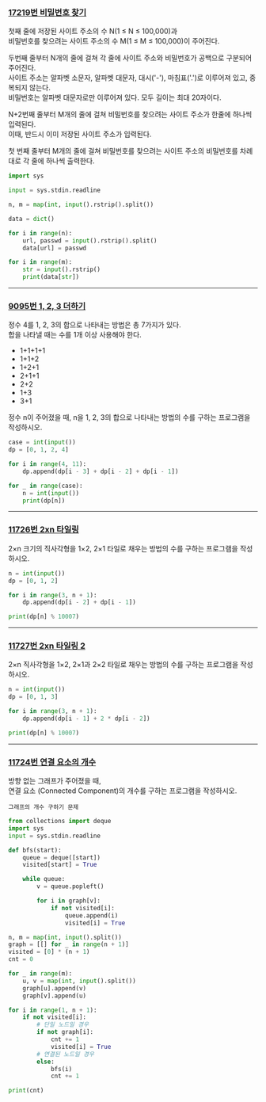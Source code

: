 ### [17219번 비밀번호 찾기](https://www.acmicpc.net/problem/17219)

첫째 줄에 저장된 사이트 주소의 수 N(1 ≤ N ≤ 100,000)과  
비밀번호를 찾으려는 사이트 주소의 수 M(1 ≤ M ≤ 100,000)이 주어진다.

두번째 줄부터 N개의 줄에 걸쳐 각 줄에 사이트 주소와 비밀번호가 공백으로 구분되어 주어진다.  
사이트 주소는 알파벳 소문자, 알파벳 대문자, 대시('-'), 마침표('.')로 이루어져 있고, 중복되지 않는다.  
비밀번호는 알파벳 대문자로만 이루어져 있다. 모두 길이는 최대 20자이다.

N+2번째 줄부터 M개의 줄에 걸쳐 비밀번호를 찾으려는 사이트 주소가 한줄에 하나씩 입력된다.  
이때, 반드시 이미 저장된 사이트 주소가 입력된다.

첫 번째 줄부터 M개의 줄에 걸쳐 비밀번호를 찾으려는 사이트 주소의 비밀번호를 차례대로 각 줄에 하나씩 출력한다.

```python
import sys

input = sys.stdin.readline

n, m = map(int, input().rstrip().split())

data = dict()

for i in range(n):
    url, passwd = input().rstrip().split()
    data[url] = passwd

for i in range(m):
    str = input().rstrip()
    print(data[str])
```

---

### [9095번 1, 2, 3 더하기](https://www.acmicpc.net/problem/9095)

정수 4를 1, 2, 3의 합으로 나타내는 방법은 총 7가지가 있다.  
합을 나타낼 때는 수를 1개 이상 사용해야 한다.

- 1+1+1+1
- 1+1+2
- 1+2+1
- 2+1+1
- 2+2
- 1+3
- 3+1

정수 n이 주어졌을 때, n을 1, 2, 3의 합으로 나타내는 방법의 수를 구하는 프로그램을 작성하시오.

```python
case = int(input())
dp = [0, 1, 2, 4]

for i in range(4, 11):
    dp.append(dp[i - 3] + dp[i - 2] + dp[i - 1])

for _ in range(case):
    n = int(input())
    print(dp[n])
```

---

### [11726번 2xn 타일링](https://www.acmicpc.net/problem/11726)

2×n 크기의 직사각형을 1×2, 2×1 타일로 채우는 방법의 수를 구하는 프로그램을 작성하시오.

```python
n = int(input())
dp = [0, 1, 2]

for i in range(3, n + 1):
    dp.append(dp[i - 2] + dp[i - 1])

print(dp[n] % 10007)
```

---

### [11727번 2xn 타일링 2](https://www.acmicpc.net/problem/11727)

2×n 직사각형을 1×2, 2×1과 2×2 타일로 채우는 방법의 수를 구하는 프로그램을 작성하시오.

```python
n = int(input())
dp = [0, 1, 3]

for i in range(3, n + 1):
    dp.append(dp[i - 1] + 2 * dp[i - 2])

print(dp[n] % 10007)
```

---

### [11724번 연결 요소의 개수](https://www.acmicpc.net/problem/11724)

방향 없는 그래프가 주어졌을 때,  
연결 요소 (Connected Component)의 개수를 구하는 프로그램을 작성하시오.

```text
그래프의 개수 구하기 문제
```

```python
from collections import deque
import sys
input = sys.stdin.readline

def bfs(start):
    queue = deque([start])
    visited[start] = True

    while queue:
        v = queue.popleft()

        for i in graph[v]:
            if not visited[i]:
                queue.append(i)
                visited[i] = True

n, m = map(int, input().split())
graph = [[] for _ in range(n + 1)]
visited = [0] * (n + 1)
cnt = 0

for _ in range(m):
    u, v = map(int, input().split())
    graph[u].append(v)
    graph[v].append(u)

for i in range(1, n + 1):
    if not visited[i]:
        # 단일 노드일 경우
        if not graph[i]:
            cnt += 1
            visited[i] = True
        # 연결된 노드일 경우
        else:
            bfs(i)
            cnt += 1

print(cnt)
```
